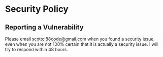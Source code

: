 # Security Policy

## Reporting a Vulnerability

Please email scottcl88code@gmail.com when you found a security issue, even when you are not 100% certain that it is actually a security issue. I will try to respond within 48 hours.
